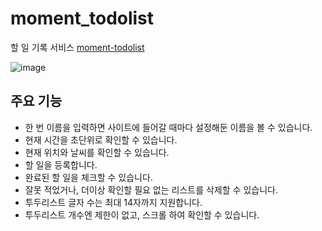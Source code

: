 # moment_todolist
할 일 기록 서비스 [moment-todolist](https://master--moment-todolist.netlify.app/)

![image](https://github.com/Doye-Kim/todo-list/assets/126869993/11b3696b-0e68-4a7c-8fc6-85e6f8583a4c)

## 주요 기능
* 한 번 이름을 입력하면 사이트에 들어갈 때마다 설정해둔 이름을 볼 수 있습니다.
* 현재 시간을 초단위로 확인할 수 있습니다.
* 현재 위치와 날씨를 확인할 수 있습니다.
* 할 일을 등록합니다.
* 완료된 할 일을 체크할 수 있습니다.
* 잘못 적었거나, 더이상 확인할 필요 없는 리스트를 삭제할 수 있습니다.
* 투두리스트 글자 수는 최대 14자까지 지원합니다.
* 투두리스트 개수엔 제한이 없고, 스크롤 하여 확인할 수 있습니다.
